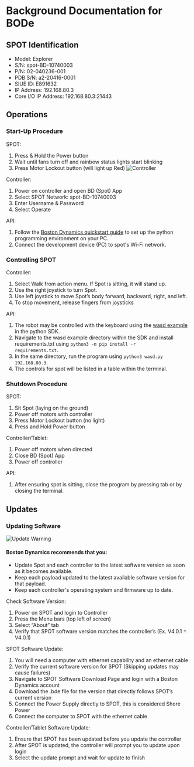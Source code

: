 # Background Documentation for BODe
## SPOT Identification
- Model: Explorer
- S/N: spot-BD-10740003
- P/N: 02-040236-001
- PDB S/N: a2-20416-0001
- SIUE ID: E891632
- IP Address: 192.168.80.3
- Core I/O IP Address: 192.168.80.3:21443
## Operations
### Start-Up Procedure
SPOT:
1.	Press & Hold the Power button
2.	Wait until fans turn off and rainbow status lights start blinking
3.	Press Motor Lockout button (will light up Red)
![Controller](https://github.com/user-attachments/assets/3a06b317-98c6-480f-bfcd-eb4d70d69a02)

Controller:
1.	Power on controller and open BD (Spot) App
2.	Select SPOT Network: spot-BD-10740003
3.	Enter Username & Password
4.	Select Operate

API:

1.	Follow the [Boston Dynamics quickstart guide](https://dev.bostondynamics.com/docs/python/quickstart) to set up the python programming environment on your PC.
2.	Connect the development device (PC) to spot's Wi-Fi network.


### Controlling SPOT
Controller:
1.	Select Walk from action menu. If Spot is sitting, it will stand up.
2.	Use the right joystick to turn Spot.
3.	Use left joystick to move Spot’s body forward, backward, right, and left.
4.	To stop movement, release fingers from joysticks

API:

1.	The robot may be controlled with the keyboard using the [wasd example](https://dev.bostondynamics.com/python/examples/wasd/readme) in the python SDK.
2. 	Navigate to the wasd example directory within the SDK and install requirements.txt using <code>python3 -m pip install -r requirements.txt</code>.
3.	In the same directory, run the program using <code>python3 wasd.py 192.168.80.3</code>.
4.	The controls for spot will be listed in a table within the terminal.
### Shutdown Procedure
SPOT:
1.	Sit Spot (laying on the ground)
2.	Power off motors with controller
3.	Press Motor Lockout button (no light)
4.	Press and Hold Power button

Controller/Tablet:
1.	Power off motors when directed
2.	Close BD (Spot) App
3.	Power off controller

API:
1.	After ensuring spot is sitting, close the program by pressing tab or by closing the terminal.

## Updates
### Updating Software
![Update Warning](https://github.com/user-attachments/assets/07e04fa9-eb57-4ed2-8553-18d6811303ac)

#### Boston Dynamics recommends that you: 
-	Update Spot and each controller to the latest software version as soon as it becomes available.
-	Keep each payload updated to the latest available software version for that payload.
-	Keep each controller's operating system and firmware up to date.

Check Software Version:
1.	Power on SPOT and login to Controller
2.	Press the Menu bars (top left of screen)
3.	Select “About” tab
4.	Verify that SPOT software version matches the controller’s (Ex. V4.0.1 = V4.0.1)

SPOT Software Update:
1.	You will need a computer with ethernet capability and an ethernet cable
2.	Verify the current software version for SPOT (Skipping updates may cause failures)
3.	Navigate to SPOT Software Download Page and login with a Boston Dynamics account
4.	Download the .bde file for the version that directly follows SPOT’s current version
5.	Connect the Power Supply directly to SPOT, this is considered Shore Power
6.	Connect the computer to SPOT with the ethernet cable

Controller/Tablet Software Update:
1.	Ensure that SPOT has been updated before you update the controller
2.	After SPOT is updated, the controller will prompt you to update upon login
3.	Select the update prompt and wait for update to finish 
